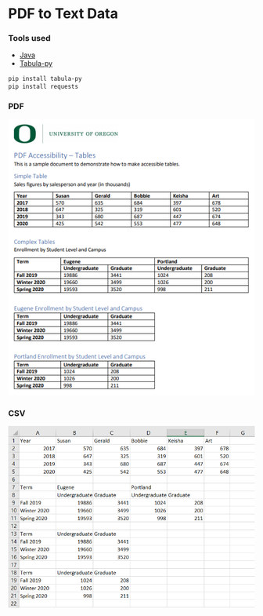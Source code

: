 # PDF to Text Data

### Tools used
* <a href="https://www.java.com/en/download/manual.jsp">Java</a>
* <a href="https://pypi.org/project/tabula-py/">Tabula-py</a>

```
pip install tabula-py
pip install requests
```

### PDF
  <td width="100%"><img src="https://github.com/imamhossain94/pdf-to-data-table-extractor/blob/main/pdf_data.png" alt="BLANK"></td>

### CSV
  <td width="100%"><img src="https://github.com/imamhossain94/pdf-to-data-table-extractor/blob/main/csv_data.png" alt="BLANK"></td>
